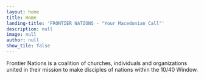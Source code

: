 ```yaml
---
layout: home
title: Home
landing-title: 'FRONTIER NATIONS - "Your Macedonian Call"'
description: null
image: null
author: null
show_tile: false
---
```


Frontier Nations is a coalition of churches, individuals and organizations united in their mission to make disciples of nations within the 10/40 Window.
